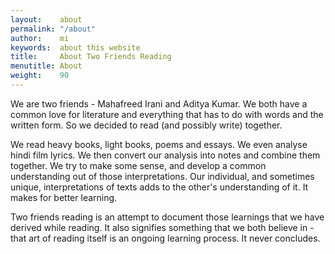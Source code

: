 ```yaml
---
layout:    about
permalink: "/about"
author:    mi
keywords:  about this website
title:     About Two Friends Reading
menutitle: About
weight:    90
---
```


We are two friends - Mahafreed Irani and Aditya Kumar. We both have a common love for literature and everything that has to do with words and the written form. So we decided to read (and possibly write) together.


We read heavy books, light books, poems and essays. We even analyse hindi film lyrics. We then convert our analysis into notes and combine them together. We try to make some sense, and develop a common understanding out of those interpretations. Our individual, and sometimes unique, interpretations of texts adds to the other's understanding of it. It makes for better learning.


Two friends reading is an attempt to document those learnings that we have derived while reading. It also signifies something that we both believe in - that art of reading itself is an ongoing learning process. It never concludes.

